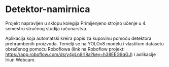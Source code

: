 # Detektor-namirnica
Projekt napravljen u sklopu kolegija Primijenjeno strojno učenje u 4. semestru stručnog studija računarstva.

Aplikacija koja automatski kreira popis za kupovinu pomoću detektora prehrambenih proizvoda. 
Temelji se na YOLOv8 modelu i vlastitom datasetu obrađenog pomoću Roboflowa 
(link na Roboflow projekt: https://app.roboflow.com/ds/y4gLn9rI8a?key=h38EEG9qGJ) i aolikacije Iriun Webcam.
